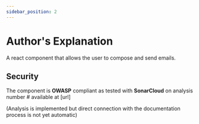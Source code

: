 ```yaml
---
sidebar_position: 2
---
```


# Author's Explanation

 A react component that allows the user to compose and send emails.

 ## Security

 The component is **OWASP** compliant as tested with **SonarCloud** on analysis number # available at [url]

 (Analysis is implemented but direct connection with the documentation process is not yet automatic)

 